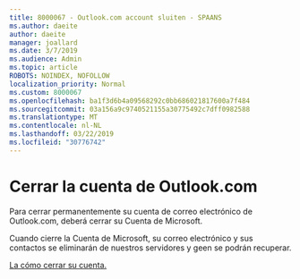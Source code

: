 ```yaml
---
title: 8000067 - Outlook.com account sluiten - SPAANS
ms.author: daeite
author: daeite
manager: joallard
ms.date: 3/7/2019
ms.audience: Admin
ms.topic: article
ROBOTS: NOINDEX, NOFOLLOW
localization_priority: Normal
ms.custom: 8000067
ms.openlocfilehash: ba1f3d6b4a09568292c0bb686021817600a7f484
ms.sourcegitcommit: 03a156a9c9740521155a30775492c7dff0982588
ms.translationtype: MT
ms.contentlocale: nl-NL
ms.lasthandoff: 03/22/2019
ms.locfileid: "30776742"
---
```

# <a name="cerrar-la-cuenta-de-outlookcom"></a>Cerrar la cuenta de Outlook.com

Para cerrar permanentemente su cuenta de correo electrónico de Outlook.com, deberá cerrar su Cuenta de Microsoft.

Cuando cierre la Cuenta de Microsoft, su correo electrónico y sus contactos se eliminarán de nuestros servidores y geen se podrán recuperar.

[La cómo cerrar su cuenta.](https://support.office.com/es-es/article/cerrar-la-cuenta-de-outlook-com-564b801e-2a47-4cb2-afa8-12ead3185038?ui=es-ES&rs=es-ES&ad=ES)